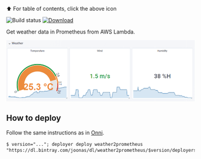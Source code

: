 ⬆️ For table of contents, click the above icon

![Build status](https://github.com/joonas-fi/weather2prometheus/workflows/Build/badge.svg)
[![Download](https://img.shields.io/github/downloads/joonas-fi/weather2prometheus/total.svg?style=for-the-badge)](https://github.com/joonas-fi/weather2prometheus/releases)

Get weather data in Prometheus from AWS Lambda.

![](docs/grafana.png)


How to deploy
-------------

Follow the same instructions as in [Onni](https://github.com/function61/onni).

```
$ version="..."; deployer deploy weather2prometheus "https://dl.bintray.com/joonas/dl/weather2prometheus/$version/deployerspec.zip"
```
